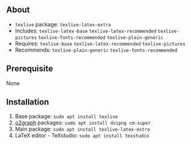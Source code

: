 ## About
 - `texlive` package: `texlive-latex-extra` 
 - Includes: `texlive-latex-base` `texlive-latex-recommended` `texlive-pictures` `texlive-fonts-recommended` `texlive-plain-generic` 
 - Requires: `texlive-base` `texlive-latex-recommended` `texlive-pictures` 
 - Recommends: `texlive-plain-generic` `texlive-fonts-recommended` 


## Prerequisite 
None


## Installation 
 1. Base package: `sudo apt install texlive`
 2. [o2graph](./o2graph.md) packages: `sudo apt install dvipng cm-super`  
 3. Main package: `sudo apt install texlive-latex-extra` 
 4. LaTeX editor - TeXstudio: `sudo apt install texstudio` 